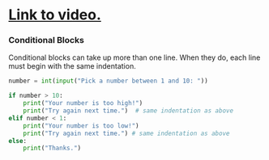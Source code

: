 # [Link to video.](https://www.youtube.com/watch?v=1hJEF8qZYbw&list=PLVD25niNi0BlpS2dC7eXz1Rm3lOb9ftaJ)

### Conditional Blocks

Conditional blocks can take up more than one line. When they do, each line must begin with the same indentation.

```python
number = int(input("Pick a number between 1 and 10: "))

if number > 10:
    print("Your number is too high!")
    print("Try again next time.")  # same indentation as above
elif number < 1:
    print("Your number is too low!")
    print("Try again next time.") # same indentation as above
else:
    print("Thanks.")
```
